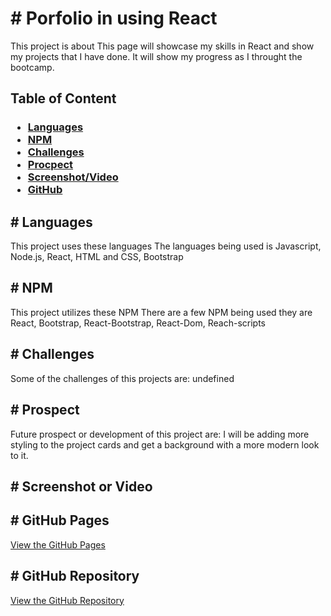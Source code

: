 <h1># Porfolio in using React</h1>
      <p>This project is about This page will showcase my skills in React and show my projects that I have done. It will show my progress as I throught the bootcamp.</p>
      <h2>Table of Content</h2>
      <h3><ul>
      <li><a href="#languages">Languages</a></li>
      <li><a href="#npm">NPM</a></li>
      <li><a href="#challenges">Challenges</a></li>
      <li><a href="#prospect">Procpect</a></li>
      <li><a href="#screenshot">Screenshot/Video</a></li>
      <li><a href="#git">GitHub</a></li>
      </ul></h3>
      <h2 id="languages"># Languages</h2>
      <p> This project uses these languages The languages being used is Javascript, Node.js, React, HTML and CSS, Bootstrap</p>
      <h2 id="npm"># NPM</h2>
      <p> This project utilizes these NPM There are a few NPM being used they are React, Bootstrap, React-Bootstrap, React-Dom, Reach-scripts
      <h2 id="challenges"># Challenges</h2>
      <p> Some of the challenges of this projects are: undefined</p>
      <h2 id="prospect"># Prospect</h2>
      <p> Future prospect or development of this project are: I will be adding more styling to the project cards and get a background with a more modern look to it.</p>
      <h2 id="screeenshot"># Screenshot or Video</h2>
      <h2 id="git"># GitHub Pages</h2>
      <a href=https://qnguyen-hub.github.io/Profolio-react/>View the GitHub Pages</a>
      <h2># GitHub Repository</h2>
      <a href=https://github.com/QNguyen-hub/Profolio-react>View the GitHub Repository</a>
